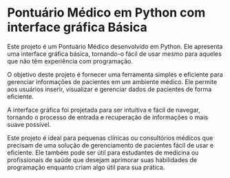 # Pontuário Médico em Python com interface gráfica Básica
Este projeto é um Pontuário Médico desenvolvido em Python. Ele apresenta uma interface gráfica básica, tornando-o fácil de usar mesmo para aqueles que não têm experiência com programação.

O objetivo deste projeto é fornecer uma ferramenta simples e eficiente para gerenciar informações de pacientes em um ambiente médico. Ele permite aos usuários inserir, visualizar e gerenciar dados de pacientes de forma eficiente.

A interface gráfica foi projetada para ser intuitiva e fácil de navegar, tornando o processo de entrada e recuperação de informações o mais suave possível.

Este projeto é ideal para pequenas clínicas ou consultórios médicos que precisam de uma solução de gerenciamento de pacientes fácil de usar e eficiente. Ele também pode ser útil para estudantes de medicina ou profissionais de saúde que desejam aprimorar suas habilidades de programação enquanto criam algo útil para sua prática.

